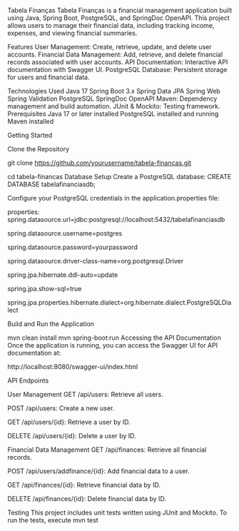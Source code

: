 Tabela Finanças
Tabela Finanças is a financial management application built using Java, Spring Boot, PostgreSQL, and SpringDoc OpenAPI. This project allows users to manage their financial data, including tracking income, expenses, and viewing financial summaries.

Features
User Management: Create, retrieve, update, and delete user accounts.
Financial Data Management: Add, retrieve, and delete financial records associated with user accounts.
API Documentation: Interactive API documentation with Swagger UI.
PostgreSQL Database: Persistent storage for users and financial data.

Technologies Used
Java 17
Spring Boot 3.x
Spring Data JPA
Spring Web
Spring Validation
PostgreSQL
SpringDoc OpenAPI
Maven: Dependency management and build automation.
JUnit & Mockito: Testing framework.
Prerequisites
Java 17 or later installed
PostgreSQL installed and running
Maven installed

Getting Started

Clone the Repository

git clone https://github.com/yourusername/tabela-financas.git

cd tabela-financas
Database Setup
Create a PostgreSQL database:
CREATE DATABASE tabelafinanciasdb;

Configure your PostgreSQL credentials in the application.properties file:

properties:
spring.datasource.url=jdbc:postgresql://localhost:5432/tabelafinanciasdb

spring.datasource.username=postgres

spring.datasource.password=yourpassword

spring.datasource.driver-class-name=org.postgresql.Driver

spring.jpa.hibernate.ddl-auto=update

spring.jpa.show-sql=true

spring.jpa.properties.hibernate.dialect=org.hibernate.dialect.PostgreSQLDialect

Build and Run the Application

mvn clean install
mvn spring-boot:run
Accessing the API Documentation
Once the application is running, you can access the Swagger UI for API documentation at:

http://localhost:8080/swagger-ui/index.html

API Endpoints

User Management
GET /api/users: Retrieve all users.

POST /api/users: Create a new user.

GET /api/users/{id}: Retrieve a user by ID.

DELETE /api/users/{id}: Delete a user by ID.

Financial Data Management
GET /api/finances: Retrieve all financial records.

POST /api/users/addfinance/{id}: Add financial data to a user.

GET /api/finances/{id}: Retrieve financial data by ID.

DELETE /api/finances/{id}: Delete financial data by ID.

Testing
This project includes unit tests written using JUnit and Mockito. To run the tests, execute
mvn test
